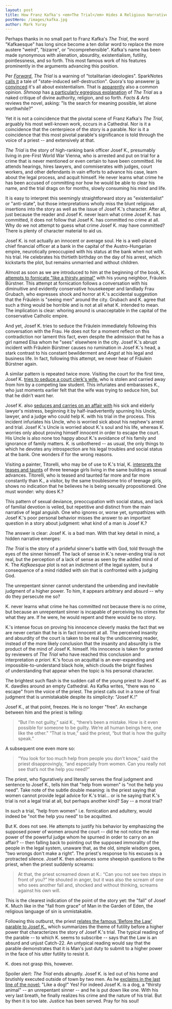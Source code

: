 ```yaml
---
layout: post
title: How Franz Kafka's <em>The Trial</em> Hides A Religious Narrative
postHero: /images/kafka.jpg
author: Mark Yuray
---
```


<p>Perhaps thanks in no small part to Franz Kafka's <em>The Trial</em>, the word "Kafkaesque" has long since become a ten dollar word to replace the more austere "weird", "bizarre", or "incomprehensible". Kafka's name has been made synonymous with alienation, absurdity, existentialism, futility, pointlessness, and so forth. This most famous work of his features prominently in the arguments advancing this position.</p>
<p>Per <em><a href="http://forward.com/culture/196986/100-years-later-revisiting-franz-kafkas-the-trial/">Forward</a></em><a href="http://forward.com/culture/196986/100-years-later-revisiting-franz-kafkas-the-trial/">,</a> <em>The Trial</em> is a warning of "totalitarian ideologies". SparkNotes <a href="http://www.sparknotes.com/lit/trial/summary.html">calls it</a> a tale of "state-induced self-destruction". Quora's top answerer <a href="https://www.quora.com/Whats-your-interpretation-of-Kafkas-The-Trial">is convinced</a> it's all about existentialism. That is <a href="http://www.the-philosophy.com/kafka-trial-analysis">apparently</a> also a common opinion. <em>Shmoop</em> has <a href="http://www.shmoop.com/the-trial-kafka/court-as-religious-allegory-symbol.html">a particularly egregious explanation</a> of <em>The Trial </em>as a naked critique of divine authority, religion, and so forth. <em>Facts &amp; Arts</em> reviews the novel, asking: "Is the search for meaning possible, let alone worthwhile?"</p>
<p>Yet it is not a coincidence that the pivotal scene of Franz Kafka's <em>The Trial</em>, arguably his most well-known work, occurs in a Cathedral. Nor is it a coincidence that the centerpiece of the story is a parable. Nor is it a coincidence that this most pivotal parable's significance is told through the voice of a priest -- and extensively at that.</p>
<p><em>The Trial</em> is the story of high-ranking bank officer Josef K., presumably living in pre-First World War Vienna, who is arrested and put on trial for a crime that is never mentioned or even certain to have been committed. He attends hearings, hires lawyers, and commiserates with judges, court workers, and other defendants in vain efforts to advance his case, learn about the legal process, and acquit himself. He never learns what crime he has been accused of committing nor how he would be able to clear his name, and the trial drags on for months, slowly consuming his mind and life.</p>
<p>It is easy to interpret this seemingly straightforward story as "existentialist" or "anti-state", but those interpretations wholly miss the blunt religious insertions into the story as well as the issue of Josef K.'s character. After all, just because the reader and Josef K. never learn what crime Josef K. has committed, it does not follow that Josef K. has committed no crime at all. Why do we not attempt to guess what crime Josef K. may have committed? There is plenty of character material to aid us.</p>
<p>Josef K. is not actually an innocent or average soul. He is a well-placed chief financial officer at a bank in the capital of the Austro-Hungarian empire, neurotically preoccupied with his status at the bank when not with his trial. He celebrates his thirtieth birthday on the day of his arrest, which kickstarts the plot, but remains unmarried and without children.</p>
<p>Almost as soon as we are introduced to him at the beginning of the book, K. <a href="https://ebooks.adelaide.edu.au/k/kafka/franz/trial/chapter1.html">attempts to fornicate "like a thirsty animal"</a> with his young neighbor, Fräulein Bürstner. This attempt at fornication follows a conversation with his diminuitive and evidently conservative housekeeper and landlady Frau Grubach, who expresses shock and horror at K.'s accidental suggestion that the Fräulein is "seeing men" around the city. Grubach and K. agree that such a thing would be horrible and is not at all what K. intended to mean. The implication is clear: whoring around is unacceptable in the capital of the conservative Catholic empire.</p>
<p>And yet, Josef K. tries to seduce the Fräulein immediately following this conversation with the Frau. He does not for a moment reflect on this contradiction nor lament this fact, even despite the admission that he has a girl named Elsa whom he "sees" elsewhere in the city. Josef K.'s abrupt incident with Fräulein Bürstner causes no rumination in Josef K.'s head, a stark contrast to his constant bewilderment and <em>Angst </em>at his legal and business life. In fact, following this attempt, we never hear of Fräulein Bürstner again.</p>
<p>A similar pattern is repeated twice more. Visiting the court for the first time, Josef K. <a href="https://ebooks.adelaide.edu.au/k/kafka/franz/trial/chapter3.html">tries to seduce a court clerk's wife,</a> who is stolen and carried away from him by a competing law student. This infuriates and embarasses K., who just moments earlier felt that the wife was trying to seduce him, but that he didn't want her.</p>
<p>Josef K. also <a href="https://ebooks.adelaide.edu.au/k/kafka/franz/trial/chapter6.html">seduces and carries on an affair with</a> his sick and elderly lawyer's mistress, beginning it by half-inadvertently spurning his Uncle, lawyer, and a judge who could help K. with his trial in the process. This incident infuriates his Uncle, who is worried sick about his nephew's arrest and trial. Josef K.'s Uncle is worried about K.'s soul and his life, whereas K. worries only about proving himself innocent in order to escape the court. His Uncle is also none too happy about K.'s avoidance of his family and ignorance of family matters. K. is unbothered -- as usual, the only things to which he devotes any introspection are his legal troubles and social status at the bank. One wonders if for the wrong reasons.</p>
<p>Visiting a painter, Titorelli, who may be of use to K.'s trial, K. <a href="https://ebooks.adelaide.edu.au/k/kafka/franz/trial/chapter7.html">interprets the teases and taunts</a> of three teenage girls living in the same building as sexual advances. Titorelli, who is teased and taunted far more and far more constantly than K., a visitor, by the same troublesome trio of teenage girls, shows no indication that he believes he is being sexually propositioned. One must wonder: why does K.?</p>
<p>This pattern of sexual deviance, preoccupation with social status, and lack of familial devotion is veiled, but repetitive and distinct from the main narrative of legal anguish. One who ignores or, worse yet, sympathizes with Josef K.'s poor personal behavior misses the answer to an important question in a story about judgment: what kind of a man is Josef K.?</p>
<p>The answer is clear: Josef K. is a bad man. With that key detail in mind, a hidden narrative emerges:</p>
<p><em>The Trial</em> is the story of a prideful sinner's battle with God, told through the eyes of the sinner himself. The lack of sense in K.'s never-ending trial is not real, but the perception of a lack of sense as seen by the addled mind of K. The <em>Kafkaesque</em> plot is not an indictment of the legal system, but a consequence of a mind riddled with sin that is confronted with a judging God.</p>
<p>The unrepentant sinner cannot understand the unbending and inevitable judgment of a higher power. To him, it appears arbitrary and absurd -- why do they persecute me so?</p>
<p>K. never learns what crime he has committed not because there is no crime, but because an unrepentant sinner is incapable of perceiving his crimes for what they are. If he were, he would repent and there would be no story.</p>
<p>K.'s intense focus on proving his innocence cleverly masks the fact that we are never certain that he is in fact innocent at all. The perceived insanity and absurdity of the court is taken to be real by the undiscerning reader, instead of the more likely conclusion that the insanity and absurdity is the product of the mind of Josef K. himself. His innocence is taken for granted by reviewers of <em>The Trial</em> who have reached this conclusion and interpretation <em>a priori</em>. K.'s focus on acquittal is an ever-expanding and impossible-to-understand black hole, which clouds the bright flashes of understanding that appear when the topic is his personal character.</p>
<p>The brightest such flash is the sudden call of the young priest to Josef K. as K. dawdles around an empty Cathedral. As Kafka writes, "there was no escape" from the voice of the priest. The priest calls out in a tone of final judgment that is unmistakable despite its simplicity: "Josef K.!"</p>
<p>Josef K., at that point, freezes. He is no longer "free". An exchange between him and the priest is telling:</p>

<blockquote>
<p>“But I’m not guilty,” said K., “there’s been a mistake. How is it even possible for someone to be guilty. We’re all human beings here, one like the other.” “That is true,” said the priest, “but that is how the guilty speak.”</p>
</blockquote>
<p>A subsequent one even more so:</p>

<blockquote>
<p>“You look for too much help from people you don’t know,” said the priest disapprovingly, “and especially from women. Can you really not see that’s not the help you need?”</p>
</blockquote>
<p>The priest, who figuratively and literally serves the final judgment and sentence to Josef K., tells him that "help from women" is "not the help you need". Take note of the subtle double meaning: is the priest saying that women cannot provide legal advice for K.'s trial... or is he saying that K.'s trial is not a legal trial at all, but perhaps another kind? Say -- a moral trial?</p>
<p>In such a trial, "help from women" i.e. fornication and adultery, would indeed be "not the help you need" to be acquitted.</p>
<p>But K. does not see. He attempts to justify his behavior by emphasizing the supposed power of women around the court -- did he not notice the real power of the powerful judge whom he spurned in order to carry on an affair? -- then falling back to pointing out the supposed immorality of the people in the legal system, unaware that, as the old, simple wisdom goes, "two wrongs don't make a right". The priest's response to his excuses is a protracted silence. Josef K. then advances some sheepish questions to the priest, when the priest suddenly screams:</p>

<blockquote>
<p>At that, the priest screamed down at K.: “Can you not see two steps in front of you?” He shouted in anger, but it was also the scream of one who sees another fall and, shocked and without thinking, screams against his own will.</p>
</blockquote>
<p>This is the clearest indication of the point of the story yet: the "fall" of Josef K. Much like in the "fall from grace" of Man in the Garden of Eden, the religious language of sin is unmistakable.</p>
<p>Following this outburst, the priest <a href="https://courses.cit.cornell.edu/hd11/BeforeTheLaw.html">relates the famous 'Before the Law' parable to Josef K.,</a> which summarizes the theme of futility before a higher power that characterizes the story of Josef K.'s trial. The typical reading of the parable -- to which K. seems to subscribe -- says that the Law is an absurd and unjust Catch-22. An untypical reading would say that the parable demonstrates that it is Man's just duty to submit to a higher power in the face of his utter futility to resist it.</p>
<p>K. does not grasp this, however.</p>
<p>Spoiler alert: <em>The Trial</em> ends abruptly. Josef K. is led out of his home and brutishly executed outside of town by two men. As he <a href="https://ebooks.adelaide.edu.au/k/kafka/franz/trial/chapter10.html">exclaims in the last line of the novel:</a> "Like a dog!" Yes! For indeed Josef K. is a dog, a "thirsty animal" -- an unrepentant sinner -- and he is put down like one. With his very last breath, he finally realizes his crime and the nature of his trial. But by then it is too late. Justice has been served. Pray for his soul!</p>